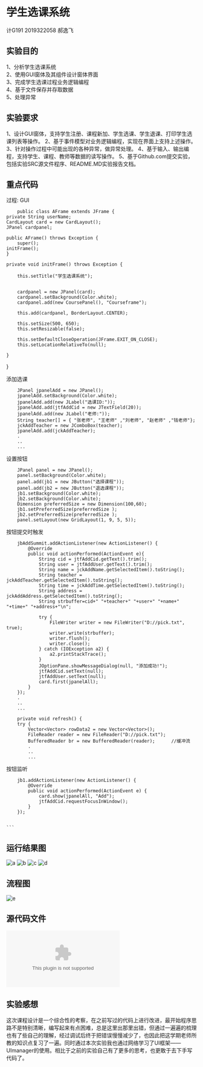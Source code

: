 学生选课系统
==============
计G191 2019322058 郝逸飞

实验目的
---------------------
1、分析学生选课系统  
2、使用GUI窗体及其组件设计窗体界面  
3、完成学生选课过程业务逻辑编程  
4、基于文件保存并存取数据  
5、处理异常

实验要求
---------------------
1、设计GUI窗体，支持学生注册、课程新加、学生选课、学生退课、打印学生选课列表等操作。
2、基于事件模型对业务逻辑编程，实现在界面上支持上述操作。
3、针对操作过程中可能出现的各种异常，做异常处理。
4、基于输入、输出编程，支持学生、课程、教师等数据的读写操作。
5、基于Github.com提交实验，包括实验SRC源文件程序、README.MD实验报告文档。

重点代码
------------------------
过程:
GUI

        public class AFrame extends JFrame {
	private String userName;
	CardLayout card = new CardLayout();
	JPanel cardpanel;

	public AFrame() throws Exception {
		super();
	initFrame();
	}

	private void initFrame() throws Exception {

		this.setTitle("学生选课系统");
		

		cardpanel = new JPanel(card);
		cardpanel.setBackground(Color.white);
		cardpanel.add(new CoursePanel(), "Courseframe");
		
		this.add(cardpanel, BorderLayout.CENTER);

		this.setSize(500, 650);
		this.setResizable(false);

		this.setDefaultCloseOperation(JFrame.EXIT_ON_CLOSE);
		this.setLocationRelativeTo(null);

	}

}

添加选课

		JPanel jpanelAdd = new JPanel();
		jpanelAdd.setBackground(Color.white);
		jpanelAdd.add(new JLabel("选课ID:"));
		jpanelAdd.add(jtfAddCid = new JTextField(20));
		jpanelAdd.add(new JLabel("老师:"));
		String teacher[] = { "张老师", "王老师" ,"刘老师", "赵老师" ,"钱老师"};
		jckAddTeacher = new JComboBox(teacher);
		jpanelAdd.add(jckAddTeacher);
		.
		..
		...
		
设置按钮

		JPanel panel = new JPanel();
		panel.setBackground(Color.white);
		panel.add(jb1 = new JButton("选择课程"));
		panel.add(jb2 = new JButton("退选课程"));
		jb1.setBackground(Color.white);
		jb2.setBackground(Color.white);
		Dimension preferredSize = new Dimension(100,60);
		jb1.setPreferredSize(preferredSize );
		jb2.setPreferredSize(preferredSize );
		panel.setLayout(new GridLayout(1, 9, 5, 5));
		
按钮提交时触发

		jbAddSummit.addActionListener(new ActionListener() {
			@Override
			public void actionPerformed(ActionEvent e){
				String cid = jtfAddCid.getText().trim();
				String user = jtfAddUser.getText().trim();
				String name = jckAddName.getSelectedItem().toString();
				String teacher = jckAddTeacher.getSelectedItem().toString();
				String time = jckAddTime.getSelectedItem().toString();
				String address = jckAddAddress.getSelectedItem().toString();
				String strbuffer=cid+" "+teacher+" "+user+" "+name+" "+time+" "+address+"\n";
				
		        try {
		        	FileWriter writer = new FileWriter("D://pick.txt", true);
		        	writer.write(strbuffer);
		        	writer.flush();
		        	writer.close();
		        } catch (IOException a2) {
		            a2.printStackTrace();
		        }
				JOptionPane.showMessageDialog(null, "添加成功!");
				jtfAddCid.setText(null);
				jtfAddUser.setText(null);
				card.first(jpanelAll);
			}
		});
		.
		..
		...

		private void refresh() {
		try {
			Vector<Vector> rowData2 = new Vector<Vector>();
		    FileReader reader = new FileReader("D://pick.txt");
			BufferedReader br = new BufferedReader(reader);      //缓冲流
			.
			..
			...

按钮监听

		jb1.addActionListener(new ActionListener() {
			@Override
			public void actionPerformed(ActionEvent e) {
				card.show(jpanelAll, "Add");
				jtfAddCid.requestFocusInWindow();
			}
		});
		
		
	```	


运行结果图
------------------
![a](https://github.com/poipooi/hyf/blob/master/111.PNG)
![b](https://github.com/poipooi/hyf/blob/master/222.PNG)
![c](https://github.com/poipooi/hyf/blob/master/333.PNG)
![d](https://github.com/poipooi/hyf/blob/master/444.PNG)

流程图
------------------
![e](https://github.com/poipooi/hyf/blob/master/%E9%80%89%E8%AF%BE%E6%B5%81%E7%A8%8B%E5%9B%BE.png)

源代码文件
---------------------
![f](https://github.com/poipooi/hyf/blob/master/%E5%AD%A6%E7%94%9F%E9%80%89%E8%AF%BE%E7%B3%BB%E7%BB%9F.zip)

实验感想
---------------------
这次课程设计是一个综合性的考察，在之前写过的代码上进行改进，最开始程序思路不是特别清晰，编写起来有点困难，总是这里出那里出错，但通过一遍遍的梳理也有了些自己的理解，经过调试后终于把错误慢慢减少了，也因此把这学期老师所教的知识点复习了一遍。同时通过本次实验我也通过网络学习了UI框架——UImanager的使用。相比于之前的实验自己有了更多的思考，也更敢于去下手写代码了。

